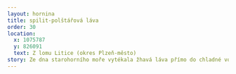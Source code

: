 ```yaml
---
layout: hornina
title: spilit-polštářová láva
order: 30
location:
  x: 1075787
  y: 826091
  text: Z lomu Litice (okres Plzeň-město)
story: Ze dna starohorního moře vytékala žhavá láva přímo do chladné vody. Na povrchu se ochlazovala tak prudce, že z ní vznikalo sklo. Z lávy se tvořily bochníky (polštáře) se skleněnou kůrou na povrchu a žhavým vnitřkem, který chladl o něco pomaleji.  Při chladnutí láva reagovala s mořskou vodou. Pravděpodobně proto vznikly typy živců, které obsahují hodně sodíku (ten je součástí soli, rozpuštěné v mořské vodě). Později bylo při kadomském vrásnění mořské dno vyzvednuto. Ještě později při variském vrásnění byly horniny znovu stlačeny a mírně zahřáty. Uspořádání krystalů se trochu změnilo a vznikly některé nové minerály. Jednotlivé "polštáře" jsou stále dobře vidět, přestože sklo na jejich povrchu se přeměnilo v druhotné minerály.
---
```


